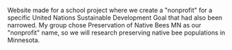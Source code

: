 Website made for a school project where we create a "nonprofit" for a specific United Nations Sustainable Development Goal that had also been narrowed. My group chose Preservation of Native Bees MN as our "nonprofit" name, so we will research preserving native bee populations in Minnesota.
